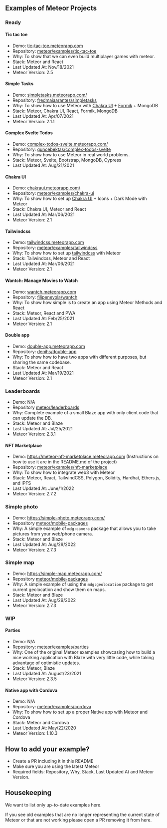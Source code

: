 ## Examples of Meteor Projects

### Ready

#### Tic tac toe
- Demo: [tic-tac-toe.meteorapp.com](https://tic-tac-toe.meteorapp.com)
- Repository: [meteor/examples/tic-tac-toe](./tic-tac-toe)
- Why: To show that we can even build multiplayer games with meteor.
- Stack: Meteor and React
- Last Updated At: Nov/18/2021
- Meteor Version: 2.5

#### Simple Tasks
- Demo: [simpletasks.meteorapp.com/](https://simpletasks.meteorapp.com)
- Repository: [fredmaiaarantes/simpletasks](https://github.com/fredmaiaarantes/simpletasks)
- Why: To show how to use Meteor with [Chakra UI](https://chakra-ui.com/) + [Formik](https://formik.org/) + MongoDB
- Stack: Meteor, Chakra UI, React, Formik, MongoDB
- Last Updated At: Apr/07/2021
- Meteor Version: 2.1.1

#### Complex Svelte Todos
- Demo: [complex-todos-svelte.meteorapp.com/](https://complex-todos-svelte.meteorapp.com)
- Repository: [guncebektas/complex-todos-svelte](https://github.com/guncebektas/complex-todos-svelte)
- Why: To show how to use Meteor in real world problems.
- Stack: Meteor, Svelte, Bootstrap, MongoDB, Cypress
- Last Updated At: Aug/21/2021

#### Chakra UI
- Demo: [chakraui.meteorapp.com/](https://chakraui.meteorapp.com/)
- Repository: [meteor/examples/chakra-ui](./chakra-ui)
- Why: To show how to set up [Chakra UI](https://chakra-ui.com/) + Icons + Dark Mode with Meteor
- Stack: Chakra UI, Meteor and React
- Last Updated At: Mar/06/2021
- Meteor Version: 2.1

#### Tailwindcss
- Demo: [tailwindcss.meteorapp.com](https://tailwindcss.meteorapp.com)
- Repository: [meteor/examples/tailwindcss](./tailwindcss)
- Why: To show how to set up [tailwindcss](https://tailwindcss.com/) with Meteor
- Stack: Tailwindcss, Meteor and React
- Last Updated At: Mar/06/2021
- Meteor Version: 2.1

#### Wantch: Manage Movies to Watch
- Demo: [wantch.meteorapp.com](https://wantch.meteorapp.com)
- Repository: [filipenevola/wantch](https://github.com/filipenevola/wantch)
- Why: To show how simple is to create an app using Meteor Methods and React
- Stack: Meteor, React and PWA
- Last Updated At: Feb/25/2021
- Meteor Version: 2.1

#### Double app
- Demo: [double-app.meteorapp.com](https://double-app.meteorapp.com)
- Repository: [denihs/double-app](https://github.com/denihs/double-app/)
- Why: To show how to have two apps with different purposes, but sharing the same codebase. 
- Stack: Meteor and React
- Last Updated At: Mar/19/2021
- Meteor Version: 2.1

### Leaderboards
- Demo: N/A
- Repository [meteor/leaderboards](https://github.com/meteor/leaderboard/)
- Why: Complete example of a small Blaze app with only client code that can update the DB.
- Stack: Meteor and Blaze
- Last Updated At: Jul/25/2021
- Meteor Version: 2.3.1

#### NFT Marketplace
- Demo: https://meteor-nft-marketplace.meteorapp.com (Instructions on how to use it are in the README.md of the project)
- Repository: [meteor/examples/nft-marketplace](./nft-marketplace)
- Why: To show how to integrate web3 with Meteor
- Stack: Meteor, React, TailwindCSS, Polygon, Solidity, Hardhat, Ethers.js, and IPFS
- Last Updated At: June/1/2022
- Meteor Version: 2.7.2

### Simple photo
- Demo: https://simple-photo.meteorapp.com/
- Repository [meteor/mobile-packages](https://github.com/meteor/mobile-packages/tree/devel/examples/simple-photo)
- Why: A simple example of `mdg:camera` package that allows you to take pictures from your web/phone camera.
- Stack: Meteor and Blaze
- Last Updated At: Aug/29/2022
- Meteor Version: 2.7.3

### Simple map
- Demo: https://simple-map.meteorapp.com/
- Repository [meteor/mobile-packages](https://github.com/meteor/mobile-packages/tree/devel/examples/simple-map)
- Why: A simple example of using the `mdg:geolocation` package to get current geolocation and show them on maps.
- Stack: Meteor and Blaze
- Last Updated At: Aug/29/2022
- Meteor Version: 2.7.3

### WIP
#### Parties
- Demo: N/A
- Repository: [meteor/examples/parties](./parties)
- Why: One of the original Meteor examples showcasing how to build a nice working application with Blaze with very little code, while taking advantage of optimistic updates.
- Stack: Meteor, Blaze
- Last Updated At: August/23/2021
- Meteor Version: 2.3.5

#### Native app with Cordova
- Demo: N/A
- Repository: [meteor/examples/cordova](./cordova)
- Why: To show how to set up a proper Native app with Meteor and Cordova
- Stack: Meteor and Cordova
- Last Updated At: May/22/2020
- Meteor Version: 1.10.3

## How to add your example?

- Create a PR including it in this README
- Make sure you are using the latest Meteor
- Required fields: Repository, Why, Stack, Last Updated At and Meteor Version.

## Housekeeping

We want to list only up-to-date examples here.

If you see old examples that are no longer representing the current state of Meteor or that are not working please open a PR removing it from here.
